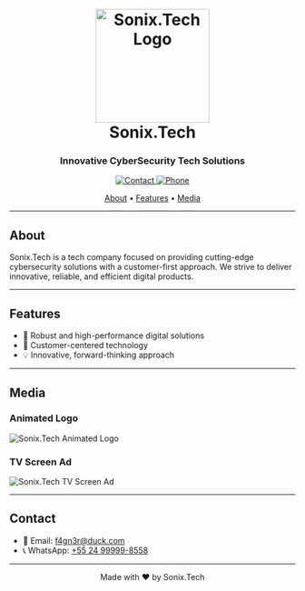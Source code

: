 <h1 align="center">
  <br>
  <a href="https://github.com/f4gn3r0ck/Sonix.Tech">
    <img src="https://github.com/f4gn3r0ck/Sonix.Tech/blob/main/CAPA%20INSTATIKTOK%20SONIX-LOGO.png" alt="Sonix.Tech Logo" width="200">
  </a>
  <br>
  Sonix.Tech
  <br>
</h1>

<h3 align="center">Innovative CyberSecurity Tech Solutions</h3>

<p align="center">
  <a href="mailto:f4gn3r@duck.com">
    <img src="https://img.shields.io/badge/Contact-f4gn3r%40duck.com-orange" alt="Contact">
  </a>
  <a href="https://wa.me/5524999998558">
    <img src="https://img.shields.io/badge/Phone-%2B55%2024%20999998558-brightgreen" alt="Phone">
  </a>
</p>

<p align="center">
  <a href="#about">About</a> •
  <a href="#features">Features</a> •
  <a href="#media">Media</a>
</p>

---

## About

Sonix.Tech is a tech company focused on providing cutting-edge cybersecurity solutions with a customer-first approach. 
We strive to deliver innovative, reliable, and efficient digital products.

---

## Features

- 🚀 Robust and high-performance digital solutions
- 🌟 Customer-centered technology
- 💡 Innovative, forward-thinking approach

---

## Media

### Animated Logo

![Sonix.Tech Animated Logo](https://github.com/f4gn3r0ck/Sonix.Tech/blob/main/SONIX-LOGO-ANIMADO.gif)

### TV Screen Ad

![Sonix.Tech TV Screen Ad](https://github.com/f4gn3r0ck/Sonix.Tech/blob/main/Chamada-Sonix-TV.gif)

---

## Contact

- 📧 Email: [f4gn3r@duck.com](mailto:f4gn3r@duck.com)
- 📞 WhatsApp: [+55 24 99999-8558](https://wa.me/5524999998558)

---

<p align="center">
  Made with ❤️ by Sonix.Tech
</p>
